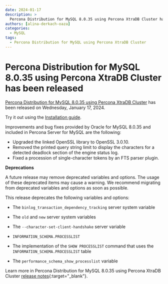 ```yaml
---
date: 2024-01-17
description: >
  Percona Distribution for MySQL 8.0.35 using Percona XtraDB Cluster has been released on Wednesday, January 17, 2024.
authors: [alina-derkach-oaza]
categories:
  - MySQL
tags:
  - Percona Distribution for MySQL using Percona XtraDB Cluster
---
```


# Percona Distribution for MySQL 8.0.35 using Percona XtraDB Cluster has been released

<!-- more -->

[Percona Distribution for MySQL 8.0.35 using Percona XtraDB Cluster](https://docs.percona.com/percona-distribution-for-mysql/8.0/index.html) has been released on Wednesday, January 17, 2024.

Try it out using the [Installation guide](https://docs.percona.com/percona-distribution-for-mysql/8.0/installing.html).

Improvements and bug fixes provided by Oracle for MySQL 8.0.35 and included in Percona Server for MySQL are the following:

* Upgraded the linked OpenSSL library to OpenSSL 3.0.10.
* Removed the printed query string limit to display the characters for a detected deadlock section of the engine status log.
* Fixed a procession of single-character tokens by an FTS parser plugin.

**Deprecations**

A future release may remove deprecated variables and options. The usage of these deprecated items may cause a warning. We recommend migrating from deprecated variables and options as soon as possible.

This release deprecates the following variables and options:

* The `binlog_transaction_dependency_tracking` server system variable

* The `old` and `new` server system variables

* The `--character-set-client-handshake` server variable

* `INFORMATION_SCHEMA.PROCESSLIST`

* The implementation of the `SHOW PROCESSLIST` command that uses the `INFORMATION_SCHEMA.PROCESSLIST` table

* The `performance_schema_show_processlist` variable

Learn more in Percona Distribution for MySQL 8.0.35 using Percona XtraDB Cluster [release notes](https://docs.percona.com/percona-distribution-for-mysql/8.0/release-notes-pxc-v8.0.35.html){:target="_blank"}.

